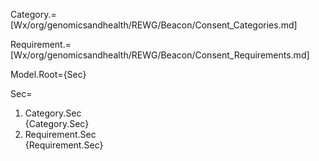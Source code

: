 Category.=[Wx/org/genomicsandhealth/REWG/Beacon/Consent_Categories.md]

Requirement.=[Wx/org/genomicsandhealth/REWG/Beacon/Consent_Requirements.md]

Model.Root={Sec}

Sec=<ol><li>Category.Sec<br>{Category.Sec}<li>Requirement.Sec<br>{Requirement.Sec}</ol>